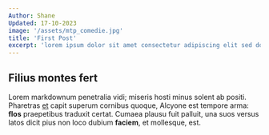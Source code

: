 ```yaml
---
Author: Shane
Updated: 17-10-2023
image: '/assets/mtp_comedie.jpg'
title: 'First Post'
excerpt: 'lorem ipsum dolor sit amet consectetur adipiscing elit sed do eiusmod tempor incididunt ut labore et dolore magna aliqua'
---
```


## Filius montes fert

Lorem markdownum penetralia vidi; miseris hosti minus solent ab positi.
Pharetras [et](http://concipit.org/) capit superum cornibus quoque, Alcyone est
tempore arma: **flos** praepetibus traduxit certat. Cumaea plausu fuit palluit,
una suos versus latos dicit pius non loco dubium **faciem**, et mollesque, est.

